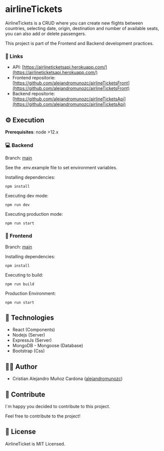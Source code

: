# airlineTickets

AirlineTickets is a CRUD where you can create new flights between countries, selecting date, origin, destination and number of available seats, you can also add or delete passengers.

This project is part of the Frontend and Backend development practices.

### 🔗 Links

- API: [https://airlineticketsapi.herokuapp.com/](https://airlineticketsapi.herokuapp.com/)
- Frontend repositorie: [https://github.com/alejandromunozc/airlineTicketsFront](https://github.com/alejandromunozc/airlineTicketsFront)
- Backend repositorie: [https://github.com/alejandromunozc/airlineTicketsApi](https://github.com/alejandromunozc/airlineTicketsApi)

## ⚙️ Execution

**Prerequisites**: node >12.x

### 💻 Backend

Branch: [main](https://github.com/alejandromunozc/airlineTicketsApi)

See the .env.example file to set environment variables.

Installing dependencies:

    npm install

Executing dev mode:

    npm run dev

Executing production mode:

    npm run start

### 🎨 Frontend

Branch: [main](https://github.com/alejandromunozc/airlineTicketsFront)

Installing dependencies:

    npm install

Executing to build:

    npm run build

Production Environment:

    npm run start

## 💎 Technologies

- React (Components)
- Nodejs (Server)
- ExpressJs (Server)
- MongoDB - Mongoose (Database)
- Bootstrap (Css)

## 🧑‍💻 Author

- Cristian Alejandro Muñoz Cardona ([alejandromunozc](https://github.com/alejandromunozc))

## 🤝 Contribute

I´m happy you decided to contribute to this project.

Feel free to contribute to the project!

## 🔄 License

AirlineTicket is MIT Licensed.